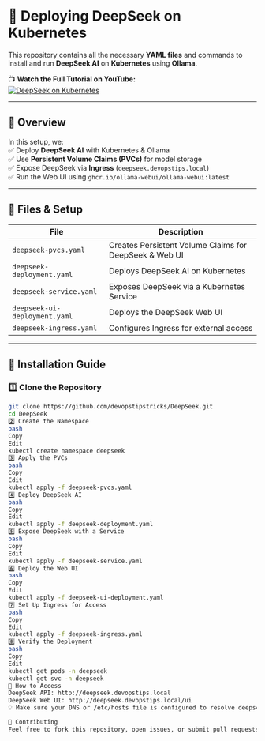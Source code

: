 # 🚀 Deploying DeepSeek on Kubernetes  

This repository contains all the necessary **YAML files** and commands to install and run **DeepSeek AI** on **Kubernetes** using **Ollama**.  

📺 **Watch the Full Tutorial on YouTube:**  
[![DeepSeek on Kubernetes](https://img.youtube.com/vi/2N12lL-9mS0/0.jpg)](https://youtu.be/2N12lL-9mS0?si=Xda8jNn7Yehpq7NV)  

---

## 📌 Overview  

In this setup, we:  
✅ Deploy **DeepSeek AI** with Kubernetes & Ollama  
✅ Use **Persistent Volume Claims (PVCs)** for model storage  
✅ Expose DeepSeek via **Ingress** (`deepseek.devopstips.local`)  
✅ Run the Web UI using `ghcr.io/ollama-webui/ollama-webui:latest`  

---

## 📂 Files & Setup  

| File | Description |
|------|------------|
| `deepseek-pvcs.yaml` | Creates Persistent Volume Claims for DeepSeek & Web UI |
| `deepseek-deployment.yaml` | Deploys DeepSeek AI on Kubernetes |
| `deepseek-service.yaml` | Exposes DeepSeek via a Kubernetes Service |
| `deepseek-ui-deployment.yaml` | Deploys the DeepSeek Web UI |
| `deepseek-ingress.yaml` | Configures Ingress for external access |

---

## 🚀 Installation Guide  

### 1️⃣ **Clone the Repository**  
```bash
git clone https://github.com/devopstipstricks/DeepSeek.git
cd DeepSeek
2️⃣ Create the Namespace
bash
Copy
Edit
kubectl create namespace deepseek
3️⃣ Apply the PVCs
bash
Copy
Edit
kubectl apply -f deepseek-pvcs.yaml
4️⃣ Deploy DeepSeek AI
bash
Copy
Edit
kubectl apply -f deepseek-deployment.yaml
5️⃣ Expose DeepSeek with a Service
bash
Copy
Edit
kubectl apply -f deepseek-service.yaml
6️⃣ Deploy the Web UI
bash
Copy
Edit
kubectl apply -f deepseek-ui-deployment.yaml
7️⃣ Set Up Ingress for Access
bash
Copy
Edit
kubectl apply -f deepseek-ingress.yaml
8️⃣ Verify the Deployment
bash
Copy
Edit
kubectl get pods -n deepseek
kubectl get svc -n deepseek
🎯 How to Access
DeepSeek API: http://deepseek.devopstips.local
DeepSeek Web UI: http://deepseek.devopstips.local/ui
💡 Make sure your DNS or /etc/hosts file is configured to resolve deepseek.devopstips.local.

🤝 Contributing
Feel free to fork this repository, open issues, or submit pull requests! 🚀
